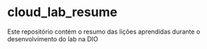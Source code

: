 # cloud_lab_resume
Este repositório contém o resumo das lições aprendidas durante o desenvolvimento do lab na DIO
